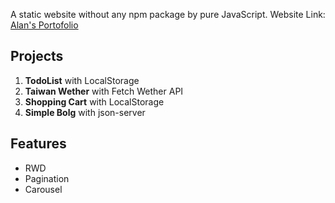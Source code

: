A static website without any npm package by pure JavaScript. 
Website Link: [Alan's Portofolio](https://i39u65f51q.github.io/JS-Portofolio/)

## Projects
1.  **TodoList** with LocalStorage
1.  **Taiwan Wether** with Fetch Wether API
1.  **Shopping Cart** with LocalStorage
1.  **Simple Bolg** with json-server

## Features
* RWD
* Pagination
* Carousel
